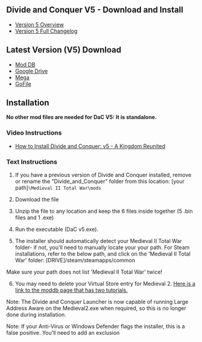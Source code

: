 ## Divide and Conquer V5 - Download and Install

* [Version 5 Overview](https://bit.ly/44XLeyA)
* [Version 5 Full Changelog](http://bit.ly/473Ycg3)


## Latest Version (V5) Download

* [Mod DB](https://tinyurl.com/4ecsuz6x)
* [Google Drive](https://tinyurl.com/mv4v25ac)
* [Mega](https://tinyurl.com/nhzzmxuf)
* [GoFile](https://tinyurl.com/4npjb7ts)

## Installation

**No other mod files are needed for DaC V5: It is standalone.**

### Video Instructions

* [How to Install Divide and Conquer: v5 - A Kingdom Reunited](https://www.youtube.com/watch?v=yfTtdb0w2FI)

### Text Instructions
1) If you have a previous version of Divide and Conquer installed, remove or rename the "Divide_and_Conquer" folder from this location: [your path]`\Medieval II Total War\mods`

2) Download the file

3) Unzip the file to any location and keep the 6 files inside together (5 .bin files and 1 .exe)

4) Run the executable (DaC v5.exe).

5) The installer should automatically detect your Medieval II Total War folder- if not, you'll need to manually locate your your path. For Steam installations, refer to the below path, and click on the 'Medieval II Total War' folder:
[DRIVE]/steam/steamapps/common

Make sure your path does not list 'Medieval II Total War' twice!

6) You may need to delete your Virtual Store entry for Medieval 2. [Here is a link to the moddb page that has two tutorials.](https://www.moddb.com/mods/divide-and-conquer/downloads/divide-and-conquer-v5-a-kingdom-reunited) 

Note: The Divide and Conquer Launcher is now capable of running Large Address Aware on the Medieval2.exe when required, so this is no longer done during installation.

Note: If your Anti-Virus or Windows Defender flags the installer, this is a false positive. You'll need to add an exclusion
